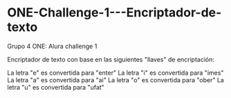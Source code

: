 # ONE-Challenge-1---Encriptador-de-texto
Grupo 4 ONE: Alura challenge 1

Encriptador de texto con base en las siguientes "llaves" de encriptación:

La letra "e" es convertida para "enter"
La letra "i" es convertida para "imes"
La letra "a" es convertida para "ai"
La letra "o" es convertida para "ober"
La letra "u" es convertida para "ufat"

